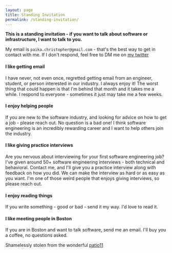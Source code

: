 ```yaml
---
layout: page
title: Standing Invitation
permalink: /standing-invitation/
---
```


**This is a standing invitation - if you want to talk about software or infrastructure, I want to talk to you.**

My email is `paika.christopher@gmail.com` - that's the best way to get in contact with me.  If I don't respond, feel free to DM me on [my twitter](https://twitter.com/chrispaika)
#### I like getting email
I have never, not even once, regretted getting email from an engineer, student, or person interested in our industry.  I always enjoy it!  The worst thing that could happen is that I'm behind that month and it takes me a while.  I respond to everyone - sometimes it just may take me a few weeks.
#### I enjoy helping people
If you are new to the software industry, and looking for advice on how to get a job - please reach out.  No question is a bad one!  I think software engineering is an incredibly rewarding career and I want to help others join the industry.
#### I like giving practice interviews
Are you nervous about interviewing for your first software engineering job?  I've given around 50+ software engineering interviews - both technical and behavioral.  Contact me, and I'll give you a practice interview along with feedback on how you did.  We can make the interview as hard or as easy as you want.  I'm one of those weird people that enjoys giving interviews, so please reach out.
#### I enjoy reading things
If you write something - good or bad - send it my way.  I'd love to read it.
#### I like meeting people in Boston
If you are in Boston and want to talk software, send me an email.  I'll buy you a coffee, no questions asked.

Shamelessly stolen from the wonderful [patio11](https://www.kalzumeus.com/standing-invitation/)

